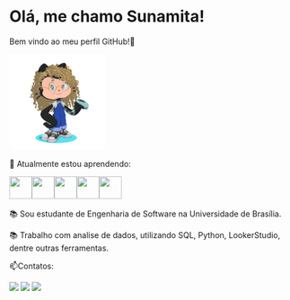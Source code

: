 # Olá, me chamo Sunamita!
 Bem vindo ao meu perfil GitHub!👋

<img src="https://raw.githubusercontent.com/Sunamit/Sunamit/main/Icone%20github.png" width="170" height="170" />

🌱 Atualmente estou aprendendo:

<img src="https://cdn.jsdelivr.net/gh/devicons/devicon/icons/java/java-original.svg" width="40" height="40"/><img src="https://cdn.jsdelivr.net/gh/devicons/devicon/icons/javascript/javascript-plain.svg"  width="40" height="40" /><img src="https://cdn.jsdelivr.net/gh/devicons/devicon/icons/github/github-original-wordmark.svg" width="40" height="40"/><img src="https://cdn.jsdelivr.net/gh/devicons/devicon/icons/git/git-plain-wordmark.svg" width="40" height="40"/><img src="https://cdn.jsdelivr.net/gh/devicons/devicon/icons/python/python-original.svg" width="40" height="40" />
          

         
:books: Sou estudante de Engenharia de Software na Universidade de Brasília.

:books: Trabalho com analise de dados, utilizando SQL, Python, LookerStudio, dentre outras ferramentas.

 📫Contatos: <div>

<a href="https://instagram.com/@sunamita_vitoriaxx" target="_blank"><img src="https://img.shields.io/badge/-Instagram-%23E4405F?style=for-the-badge&logo=instagram&logoColor=white" target="_blank"></a>
<a href = "mailto:sunamita.vrs@gmail.com"><img src="https://img.shields.io/badge/Gmail-D14836?style=for-the-badge&logo=gmail&logoColor=white" target="_blank"></a>
<a href="https://www.linkedin.com/in/sunamitavitoria" target="_blank"><img src="https://img.shields.io/badge/-LinkedIn-%230077B5?style=for-the-badge&logo=linkedin&logoColor=white" target="_blank"></a>   
</div>
